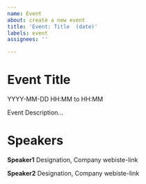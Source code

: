 ```yaml
---
name: Event
about: create a new event
title: 'Event: Title  (date)'
labels: event
assignees: ''

---
```


# Event Title
YYYY-MM-DD HH:MM to HH:MM

Event Description...

# Speakers

**Speaker1**
 Designation, Company
webiste-link

**Speaker2**
 Designation, Company
webiste-link
